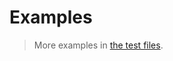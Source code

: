 # Examples

> More examples in [the test files](https://github.com/aureooms/js-functools/tree/master/test/src).
